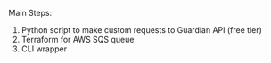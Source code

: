 Main Steps:
1. Python script to make custom requests to Guardian API (free tier)
2. Terraform for AWS SQS queue
3. CLI wrapper
